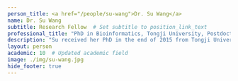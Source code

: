 ```yaml
---
person_title: <a href="/people/su-wang">Dr. Su Wang</a>
name: Dr. Su Wang
subtitle: Research Fellow  # Set subtitle to position_link_text
professional_title: "PhD in Bioinformatics, Tongji University, Postdoctoral Fellow (2016-2019), Scientist, Vertex Pharmaceuticals"
description: "Su received her PhD in the end of 2015 from Tongji University under the supervison of Dr. Xiaole Shirley Liu.She is interested in developing cutting-edge computational approaches that utilize large amount of high-throughput data and use these computational approaches to resolve questions in biology. Via using statistical methods combines with biological meaningful algorithms, she built two models to understand the gene expression from the view of transcription regulation(BETA:http://cistrome.org/BETA/) and epigenetic regulation(MARGE:http://cistrome.org/MARGE/).currently, she is working in the 4D Nucleome program, and trying to explore the role nuclear organization plays in gene expression, and how changes in the nuclear organization affect normal development as well as various diseases."
layout: person
academic: 10  # Updated academic field
image: ./img/su-wang.jpg
hide_footer: true
---
```

